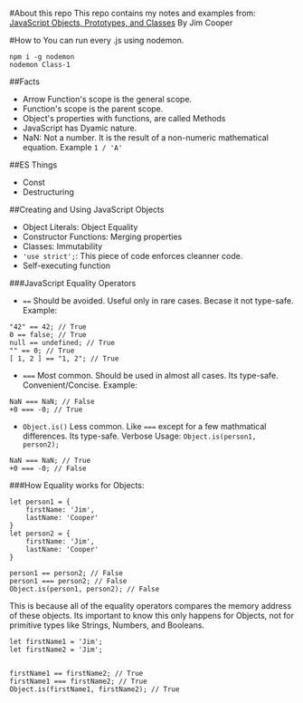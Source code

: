 #About this repo
This repo contains my notes and examples from: [JavaScript Objects, Prototypes, and Classes](https://app.pluralsight.com/library/courses/javascript-objects-prototypes-classes/table-of-contents) By Jim Cooper

#How to
You can run every .js using nodemon.

```
npm i -g nodemon
nodemon Class-1
```

##Facts

- Arrow Function's scope is the general scope.
- Function's scope is the parent scope.
- Object's properties with functions, are called Methods
- JavaScript has Dyamic nature.
- NaN: Not a number. It is the result of a non-numeric mathematical equation. Example `1 / 'A'`

##ES Things

- Const
- Destructuring

##Creating and Using JavaScript Objects

- Object Literals: Object Equality
- Constructor Functions: Merging properties
- Classes: Immutability
- `'use strict';`: This piece of code enforces cleanner code.
- Self-executing function

###JavaScript Equality Operators

- `==` Should be avoided. Useful only in rare cases. Becase it not type-safe. Example:

```
"42" == 42; // True
0 == false; // True
null == undefined; // True
"" == 0; // True
[ 1, 2 ] == "1, 2"; // True
```

- `===` Most common. Should be used in almost all cases. Its type-safe. Convenient/Concise. Example:

```
NaN === NaN; // False
+0 === -0; // True
```

- `Object.is()` Less common. Like `===` except for a few mathmatical differences. Its type-safe. Verbose Usage: `Object.is(person1, person2);`

```
NaN === NaN; // True
+0 === -0; // False
```

###How Equality works for Objects:

```
let person1 = {
	firstName: 'Jim',
	lastName: 'Cooper'
}
let person2 = {
	firstName: 'Jim',
	lastName: 'Cooper'
}

person1 == person2; // False
person1 === person2; // False
Object.is(person1, person2); // False
```

This is because all of the equality operators compares the memory address of these objects. Its important to know this only happens for Objects, not for primitive types like Strings, Numbers, and Booleans.

```
let firstName1 = 'Jim';
let firstName2 = 'Jim';


firstName1 == firstName2; // True
firstName1 === firstName2; // True
Object.is(firstName1, firstName2); // True
```

